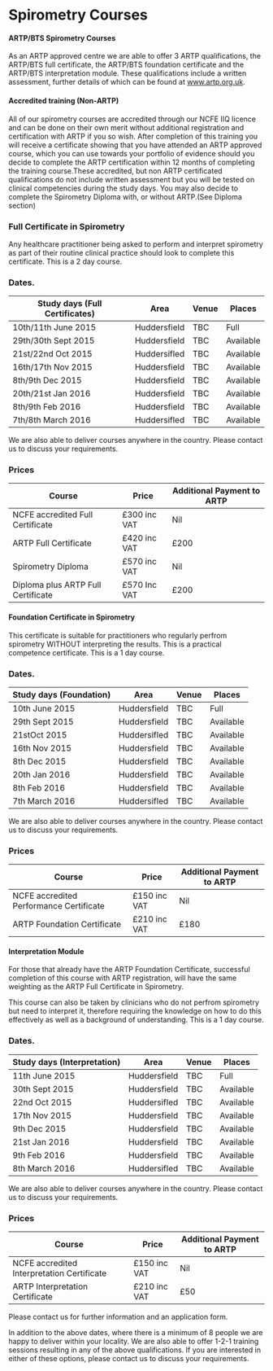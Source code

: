 # Spirometry Courses

#### ARTP/BTS Spirometry Courses

As an ARTP approved centre we are able to offer 3 ARTP qualifications, the ARTP/BTS full certificate, the ARTP/BTS foundation certificate and the ARTP/BTS interpretation module. These qualifications include a written assessment, further details of which can be found at www.artp.org.uk. 

#### Accredited training (Non-ARTP)

All of our spirometry courses are accredited through our NCFE IIQ licence and can be done on their own merit without additional registration and certification with ARTP if you so wish. After completion of this training you will receive a certificate showing that you have attended an ARTP approved course, which you can use towards your portfolio of evidence should you decide to complete the ARTP certification within 12 months of completing the training course.These accredited, but non ARTP certificated qualifications do not include written assessment but you will be tested on clinical competencies during the study days. You may also decide to complete the Spirometry Diploma with, or without ARTP.(See Diploma section)

### Full Certificate in Spirometry

Any healthcare practitioner being asked to perform and interpret spirometry as part of their routine clinical practice should look to complete this certificate. This is a 2 day course. 

### Dates. 

| Study days (Full Certificates) | Area         | Venue   | Places    |
|--------------------------------|--------------|---------|-----------|
| 10th/11th June  2015           | Huddersfield | TBC     | Full      |
| 29th/30th Sept  2015           | Huddersfield | TBC     | Available |
| 21st/22nd Oct   2015           | Huddersifled | TBC     | Available |
| 16th/17th Nov   2015           | Huddersfield | TBC     | Available |
| 8th/9th   Dec   2015           | Huddersfield | TBC     | Available |
| 20th/21st Jan   2016           | Huddersfield | TBC     | Available |
| 8th/9th   Feb   2016           | Huddersfield | TBC     | Available |
| 7th/8th   March 2016           | Huddersifled | TBC     | Available |

We are also able to deliver courses anywhere in the country. Please contact us to discuss your requirements.

### Prices

| Course                             | Price          | Additional Payment to ARTP|          
|------------------------------------|----------------|---------------------------|
| NCFE accredited Full Certificate   | £300 inc VAT   | Nil                       | 
| ARTP Full Certificate              | £420 inc VAT   | £200                      |
| Spirometry Diploma                 | £570 inc VAT   | Nil                       |
| Diploma plus ARTP Full Certificate | £570 Inc VAT   | £200                      |


#### Foundation Certificate in Spirometry

This certificate is suitable for practitioners who regularly perfrom spirometry WITHOUT interpreting the results. This is a practical competence certificate. This is a 1 day course.

### Dates. 

| Study days (Foundation)  | Area         | Venue   | Places    |
|--------------------------|--------------|---------|-----------|
| 10th June 2015           | Huddersfield | TBC     | Full      |
| 29th Sept 2015           | Huddersfield | TBC     | Available |
| 21stOct 2015             | Huddersifled | TBC     | Available |
| 16th Nov 2015            | Huddersfield | TBC     | Available |
| 8th   Dec 2015           | Huddersfield | TBC     | Available |
| 20th Jan 2016            | Huddersfield | TBC     | Available |
| 8th   Feb 2016           | Huddersfield | TBC     | Available |
| 7th   March 2016         | Huddersifled | TBC     | Available |

We are also able to deliver courses anywhere in the country. Please contact us to discuss your requirements.

### Prices

| Course                                  | Price          | Additional Payment to ARTP|          
|-----------------------------------------|----------------|---------------------------|
| NCFE accredited Performance Certificate | £150 inc VAT   | Nil                       | 
| ARTP Foundation Certificate             | £210 inc VAT   | £180                      |


#### Interpretation Module

For those that already have the ARTP Foundation Certificate, successful completion of this course with ARTP registration, will have the same weighting as the ARTP Full Certificate in Spirometry.

This course can also be taken by clinicians who do not perfrom spirometry but need to interpret it, therefore requiring the knowledge on how to do this effectively as well as a background of understanding. This is a 1 day course.

### Dates. 

| Study days (Interpretation) | Area         | Venue   | Places    |
|-----------------------------|--------------|---------|-----------|
| 11th June  2015             | Huddersfield | TBC     | Full      |
| 30th Sept  2015             | Huddersfield | TBC     | Available |
| 22nd Oct   2015             | Huddersifled | TBC     | Available |
| 17th Nov   2015             | Huddersfield | TBC     | Available |
| 9th  Dec   2015             | Huddersfield | TBC     | Available |
| 21st Jan   2016             | Huddersfield | TBC     | Available |
| 9th  Feb   2016             | Huddersfield | TBC     | Available |
| 8th  March 2016             | Huddersifled | TBC     | Available |

We are also able to deliver courses anywhere in the country. Please contact us to discuss your requirements.

### Prices

| Course                                     | Price          | Additional Payment to ARTP|          
|--------------------------------------------|----------------|---------------------------|
| NCFE accredited Interpretation Certificate | £150 inc VAT   | Nil                       | 
| ARTP Interpretation Certificate            | £210 inc VAT   | £50                       |

Please contact us for further information and an application form.

In addition to the above dates, where there is a minimum of 8 people we are happy to deliver within your locality. We are also able to offer 1-2-1 training sessions resulting in any of the above qualifications. If you are interested in either of these options, please contact us to discuss your requirements.

